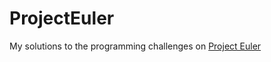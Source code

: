 # ProjectEuler
My solutions to the programming challenges on <a href="https://projecteuler.net/">Project Euler</a>
